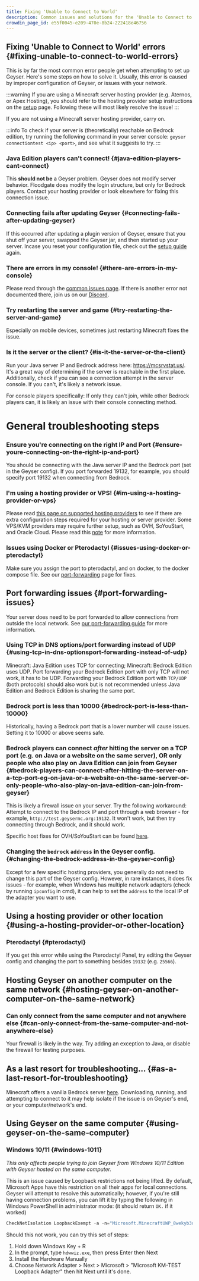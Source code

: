 ```yaml
---
title: Fixing 'Unable to Connect to World'
description: Common issues and solutions for the 'Unable to Connect to World' error.
crowdin_page_id: e55f0045-e209-470e-8b24-222418e46756
---
```


## Fixing 'Unable to Connect to World' errors {#fixing-unable-to-connect-to-world-errors}
This is by far the most common error people get when attempting to set up Geyser. Here's some steps on how to solve it.
Usually, this error is caused by improper configuration of Geyser, or issues with your network.

:::warning
If you are using a Minecraft server hosting provider (e.g. Aternos, or Apex Hosting), you should refer to the hosting provider setup instructions on 
the [setup](/wiki/geyser/setup) page. Following these will most likely resolve the issue!
:::

If you are not using a Minecraft server hosting provider, carry on.

:::info
To check if your server is (theoretically) reachable on Bedrock edition, try running the following command in your server console: 
`geyser connectiontest <ip> <port>`, and see what it suggests to try.
:::

### Java Edition players can't connect! {#java-edition-players-cant-connect}

This **should not be** a Geyser problem. Geyser does not modify server behavior. Floodgate does modify the login structure, but only for Bedrock players. 
Contact your hosting provider or look elsewhere for fixing this connection issue.

### Connecting fails after updating Geyser {#connecting-fails-after-updating-geyser}

If this occurred after updating a plugin version of Geyser, ensure that you shut off your server, swapped the Geyser jar, and then started up your server. 
Incase you reset your configuration file, check out the [setup guide](/wiki/geyser/setup/) again.

### There are errors in my console! {#there-are-errors-in-my-console}

Please read through the [common issues page](/wiki/geyser/common-issues/). If there is another error not documented there, join us on our [Discord](https://discord.geysermc.org).

### Try restarting the server and game {#try-restarting-the-server-and-game}

Especially on mobile devices, sometimes just restarting Minecraft fixes the issue.

### Is it the server or the client? {#is-it-the-server-or-the-client}

Run your Java server IP and Bedrock address here: https://mcsrvstat.us/. It's a great way of determining if the server is reachable in the first place. 
Additionally, check if you can see a connection attempt in the server console. If you can't, it's likely a network issue.

For console players specifically: If only they can't join, while other Bedrock players can, it is likely an issue with their console connecting method.

# General troubleshooting steps

### Ensure you're connecting on the right IP and Port {#ensure-youre-connecting-on-the-right-ip-and-port}

You should be connecting with the Java server IP and the Bedrock port (set in the Geyser config). If you port forwarded 19132, for example, you should specify port 19132 when connecting from Bedrock.

### I'm using a hosting provider or VPS! {#im-using-a-hosting-provider-or-vps}

Please read [this page on supported hosting providers](/wiki/geyser/supported-hosting-providers/) to see if there are extra configuration steps required for your hosting or server provider.
Some VPS/KVM providers may require further setup, such as OVH, SoYouStart, and Oracle Cloud. Please read this [note](/wiki/geyser/port-forwarding#issues-with-specific-vpskvm-providers) for more information.

### Issues using Docker or Pterodactyl {#issues-using-docker-or-pterodactyl}
Make sure you assign the port to pterodactyl, and on docker, to the docker compose file. See our [port-forwarding](/wiki/geyser/port-forwarding#using-docker-or-pterodactyl) page for fixes.

## Port forwarding issues {#port-forwarding-issues}

Your server does need to be port forwarded to allow connections from outside the local network. See [our port-forwarding guide](/wiki/geyser/port-forwarding/) for more information.

### Using TCP in DNS options/port forwarding instead of UDP {#using-tcp-in-dns-optionsport-forwarding-instead-of-udp}

Minecraft: Java Edition uses TCP for connecting; Minecraft: Bedrock Edition uses UDP. Port forwarding your Bedrock Edition port with only TCP will not work, it has to be UDP. Forwarding your Bedrock Edition port with `TCP/UDP` (both protocols) should also work but is not recommended unless Java Edition and Bedrock Edition is sharing the same port.

### Bedrock port is less than 10000 {#bedrock-port-is-less-than-10000}

Historically, having a Bedrock port that is a lower number will cause issues. Setting it to 10000 or above seems safe.

### Bedrock players can connect *after* hitting the server on a TCP port (e.g. on Java or a website on the same server), OR only people who also play on Java Edition can join from Geyser {#bedrock-players-can-connect-after-hitting-the-server-on-a-tcp-port-eg-on-java-or-a-website-on-the-same-server-or-only-people-who-also-play-on-java-edition-can-join-from-geyser}

This is likely a firewall issue on your server. Try the following workaround:
Attempt to connect to the Bedrock IP and port through a web browser - for example, `http://test.geysermc.org:19132`. It won't work, but then try connecting through Bedrock, and it should work.

Specific host fixes for OVH/SoYouStart can be found [here](/wiki/geyser/port-forwarding#issues-with-specific-vpskvm-providers).

### Changing the `bedrock` `address` in the Geyser config. {#changing-the-bedrock-address-in-the-geyser-config}

Except for a few specific hosting providers, you generally do not need to change this part of the Geyser config. 
However, in rare instances, it does fix issues - for example, when Windows has multiple network adapters (check by running `ipconfig` in cmd), 
it can help to set the `address` to the local IP of the adapter you want to use.

## Using a hosting provider or other location {#using-a-hosting-provider-or-other-location}

### Pterodactyl {#pterodactyl}

If you get this error while using the Pterodactyl Panel, try editing the Geyser config and changing the port to something besides `19132` (e.g. `25566`).

## Hosting Geyser on another computer on the same network {#hosting-geyser-on-another-computer-on-the-same-network}

### Can only connect from the same computer and not anywhere else {#can-only-connect-from-the-same-computer-and-not-anywhere-else}

Your firewall is likely in the way. Try adding an exception to Java, or disable the firewall for testing purposes.

## As a last resort for troubleshooting... {#as-a-last-resort-for-troubleshooting}

Minecraft offers a vanilla Bedrock server [here](https://www.minecraft.net/download/server/bedrock). Downloading, running, and attempting to connect to it may help isolate if the issue is on Geyser's end, or your computer/network's end.

## Using Geyser on the same computer {#using-geyser-on-the-same-computer}

### Windows 10/11 {#windows-1011}

_This only affects people trying to join Geyser from Windows 10/11 Edition with Geyser hosted on the same computer._

This is an issue caused by Loopback restrictions not being lifted. By default, Microsoft Apps have this restriction on all their apps for local connections. Geyser will attempt to resolve this automatically; however, if you're still having connection problems, you can lift it by typing the following in Windows PowerShell in administrator mode: (it should return `OK.` if it worked)
```powershell
CheckNetIsolation LoopbackExempt -a -n="Microsoft.MinecraftUWP_8wekyb3d8bbwe"
```

Should this not work, you can try this set of steps:

1. Hold down Windows Key + R
2. In the prompt, type `hdwwiz.exe`, then press Enter then Next
3. Install the Hardware Manually
4. Choose Network Adapter > Next > Microsoft > "Microsoft KM-TEST Loopback Adapter" then hit Next until it's done.

